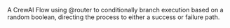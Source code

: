 A CrewAI Flow using @router to conditionally branch execution based on a random boolean, directing the process to either a success or failure path.